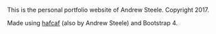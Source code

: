 This is the personal portfolio website of Andrew Steele. Copyright 2017.

Made using [hafcaf](https://github.com/Andrew565/hafcaf) (also by Andrew Steele) and Bootstrap 4.